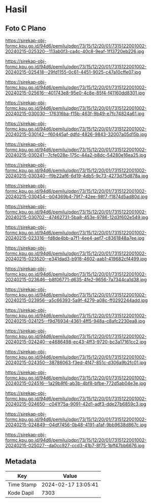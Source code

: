 # Hasil

## Foto C Plano

https://sirekap-obj-formc.kpu.go.id/94d6/pemilu/pdpr/73/15/12/20/01/7315122001002-20240215-025320--113ab0f3-ca4c-40c8-9eaf-1f13720eb226.jpg

https://sirekap-obj-formc.kpu.go.id/94d6/pemilu/pdpr/73/15/12/20/01/7315122001002-20240215-025418--29fd1155-0c61-4451-9025-c47a10cffe07.jpg

https://sirekap-obj-formc.kpu.go.id/94d6/pemilu/pdpr/73/15/12/20/01/7315122001002-20240215-025616--401743e8-95e0-4c8e-85f4-f41160dd8301.jpg

https://sirekap-obj-formc.kpu.go.id/94d6/pemilu/pdpr/73/15/12/20/01/7315122001002-20240215-030030--176316ba-f15b-463f-9b49-e7fc74824a61.jpg

https://sirekap-obj-formc.kpu.go.id/94d6/pemilu/pdpr/73/15/12/20/01/7315122001002-20240215-030142--f60445af-ddfd-4826-9843-32007a05d15b.jpg

https://sirekap-obj-formc.kpu.go.id/94d6/pemilu/pdpr/73/15/12/20/01/7315122001002-20240215-030241--7cfe028e-175c-44a2-b8dc-54280e16ea25.jpg

https://sirekap-obj-formc.kpu.go.id/94d6/pemilu/pdpr/73/15/12/20/01/7315122001002-20240215-030340--f9b22af6-6d19-4db5-9c73-4273d75d878a.jpg

https://sirekap-obj-formc.kpu.go.id/94d6/pemilu/pdpr/73/15/12/20/01/7315122001002-20240215-030454--b04369b4-79f7-42ee-98f7-f1874d5ad80d.jpg

https://sirekap-obj-formc.kpu.go.id/94d6/pemilu/pdpr/73/15/12/20/01/7315122001002-20240215-030702--47462731-5ba8-453e-9786-12d3f602e549.jpg

https://sirekap-obj-formc.kpu.go.id/94d6/pemilu/pdpr/73/15/12/20/01/7315122001002-20240215-023316--fd8de4bb-a7f1-4ee4-aef7-c8361848a7ee.jpg

https://sirekap-obj-formc.kpu.go.id/94d6/pemilu/pdpr/73/15/12/20/01/7315122001002-20240215-023520--e341dad3-b918-4602-aab1-419682cf4499.jpg

https://sirekap-obj-formc.kpu.go.id/94d6/pemilu/pdpr/73/15/12/20/01/7315122001002-20240215-023646--b8f06771-d635-4fe2-9656-7a7344ca1d38.jpg

https://sirekap-obj-formc.kpu.go.id/94d6/pemilu/pdpr/73/15/12/20/01/7315122001002-20240215-023956--a5c66393-5a9f-4279-a08c-ff0292244add.jpg

https://sirekap-obj-formc.kpu.go.id/94d6/pemilu/pdpr/73/15/12/20/01/7315122001002-20240215-024125--f9d76934-4361-4ff5-948a-c8afc2230ea8.jpg

https://sirekap-obj-formc.kpu.go.id/94d6/pemilu/pdpr/73/15/12/20/01/7315122001002-20240215-024240--e4686498-ec43-4ff3-9720-bc3a17161cc2.jpg

https://sirekap-obj-formc.kpu.go.id/94d6/pemilu/pdpr/73/15/12/20/01/7315122001002-20240215-024350--38786063-f3ed-4f47-851c-d306a9b2fc01.jpg

https://sirekap-obj-formc.kpu.go.id/94d6/pemilu/pdpr/73/15/12/20/01/7315122001002-20240215-024516--1a29b8f6-ab3b-4bf8-bfbe-772d5ab04e3e.jpg

https://sirekap-obj-formc.kpu.go.id/94d6/pemilu/pdpr/73/15/12/20/01/7315122001002-20240215-024650--c041f75a-9091-42d1-adf3-dde27b6859c3.jpg

https://sirekap-obj-formc.kpu.go.id/94d6/pemilu/pdpr/73/15/12/20/01/7315122001002-20240215-024849--04df7456-0b48-4191-a1af-9bb9638d867c.jpg

https://sirekap-obj-formc.kpu.go.id/94d6/pemilu/pdpr/73/15/12/20/01/7315122001002-20240215-025027--da0cc927-ccd3-41b7-8f75-1bff47bb6676.jpg


## Metadata

| Key        | Value               |
| ---------- | ------------------- |
| Time Stamp | 2024-02-17 13:05:41 |
| Kode Dapil | 7303                |



